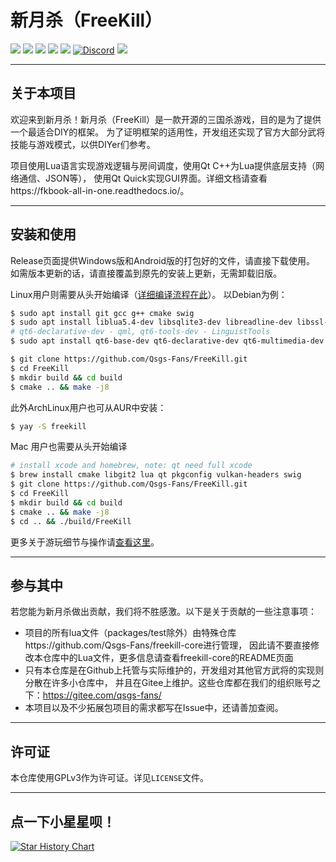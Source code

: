 # 新月杀（FreeKill）

![](https://img.shields.io/github/repo-size/notify-ctrl/freekill?color=green)
![](https://img.shields.io/github/languages/top/Notify-ctrl/FreeKill)
![](https://img.shields.io/github/license/notify-ctrl/freekill)
![](https://img.shields.io/github/v/tag/notify-ctrl/freekill)
![](https://img.shields.io/github/issues/notify-ctrl/freekill)
[![Discord](https://img.shields.io/badge/chat-discord-blue)](https://discord.gg/tp35GrQR6v)
![](https://img.shields.io/github/stars/notify-ctrl/freekill?style=social)

___

## 关于本项目

欢迎来到新月杀！新月杀（FreeKill）是一款开源的三国杀游戏，目的是为了提供一个最适合DIY的框架。
为了证明框架的适用性，开发组还实现了官方大部分武将技能与游戏模式，以供DIYer们参考。

项目使用Lua语言实现游戏逻辑与房间调度，使用Qt C++为Lua提供底层支持（网络通信、JSON等），
使用Qt Quick实现GUI界面。详细文档请查看https://fkbook-all-in-one.readthedocs.io/。

___

## 安装和使用

Release页面提供Windows版和Android版的打包好的文件，请直接下载使用。
如需版本更新的话，请直接覆盖到原先的安装上更新，无需卸载旧版。

Linux用户则需要从头开始编译（[详细编译流程在此](https://fkbook-all-in-one.readthedocs.io/zh-cn/latest/develop/02-env.html)）。
以Debian为例：

```sh
$ sudo apt install git gcc g++ cmake swig
$ sudo apt install liblua5.4-dev libsqlite3-dev libreadline-dev libssl-dev libgit2-dev
# qt6-declarative-dev - qml, qt6-tools-dev - LinguistTools
$ sudo apt install qt6-base-dev qt6-declarative-dev qt6-multimedia-dev qt6-tools-dev
```

```sh
$ git clone https://github.com/Qsgs-Fans/FreeKill.git
$ cd FreeKill
$ mkdir build && cd build
$ cmake .. && make -j8
```

此外ArchLinux用户也可从AUR中安装：

```sh
$ yay -S freekill
```

Mac 用户也需要从头开始编译
```sh
# install xcode and homebrew, note: qt need full xcode
$ brew install cmake libgit2 lua qt pkgconfig vulkan-headers swig
$ git clone https://github.com/Qsgs-Fans/FreeKill.git
$ cd FreeKill
$ mkdir build && cd build
$ cmake .. && make -j8
$ cd .. && ./build/FreeKill
```


更多关于游玩细节与操作请[查看这里](https://fkbook-all-in-one.readthedocs.io/zh-cn/latest/newbie/index.html)。

___

## 参与其中

若您能为新月杀做出贡献，我们将不胜感激。以下是关于贡献的一些注意事项：

- 项目的所有lua文件（packages/test除外）由特殊仓库https://github.com/Qsgs-Fans/freekill-core进行管理，
  因此请不要直接修改本仓库中的Lua文件，更多信息请查看freekill-core的README页面
- 只有本仓库是在Github上托管与实际维护的，开发组对其他官方武将的实现则分散在许多小仓库中，
  并且在Gitee上维护。这些仓库都在我们的组织账号之下：https://gitee.com/qsgs-fans/
- 本项目以及不少拓展包项目的需求都写在Issue中，还请善加查阅。

___

## 许可证

本仓库使用GPLv3作为许可证。详见`LICENSE`文件。

___

## 点一下小星星呗！

[![Star History Chart](https://api.star-history.com/svg?repos=Qsgs-Fans/FreeKill&type=Date)](https://star-history.com/#Qsgs-Fans/FreeKill&Date)
